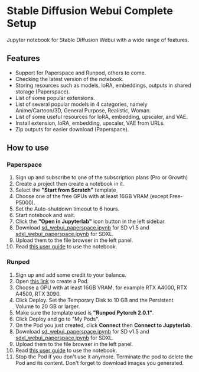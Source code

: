 # Stable Diffusion Webui Complete Setup  
Jupyter notebook for Stable Diffusion Webui with a wide range of features.

## Features  
* Support for Paperspace and Runpod, others to come.
* Checking the latest version of the notebook.
* Storing resources such as models, loRA, embeddings, outputs in shared storage (Paperspace).
* List of some popular extensions.
* List of several popular models in 4 categories, namely Anime/Cartoon/3D, General Purpose, Realistic, Woman.
* List of some useful resources for loRA, embedding, upscaler, and VAE.
* Install extension, loRA, embedding, upscaler, VAE from URLs.
* Zip outputs for easier download (Paperspace).

## How to use
### Paperspace  
1. Sign up and subscribe to one of the subscription plans (Pro or Growth)
2. Create a project then create a notebook in it.
3. Select the **"Start from Scratch"** template
4. Choose one of the free GPUs with at least 16GB VRAM (except Free-P5000).
5. Set the Auto-shutdown timeout to 6 hours.
6. Start notebook and wait.
7. Click the **"Open in Jupyterlab"** icon button in the left sidebar.
8. Download [sd_webui_paperspace.ipynb](https://ffxvs.github.io/sd-webui-complete-setup/paperspace/sd_webui_paperspace.ipynb) for SD v1.5 and [sdxl_webui_paperspace.ipynb](https://ffxvs.github.io/sd-webui-complete-setup/paperspace/sdxl_webui_paperspace.ipynb) for SDXL.
9. Upload them to the file browser in the left panel.
10. Read [this user guide](https://github.com/ffxvs/sd-webui-complete-setup/wiki/Paperspace-Guide) to use the notebook.

### Runpod  
1. Sign up and add some credit to your balance.
2. Open [this link](https://www.runpod.io/console/gpu-browse) to create a Pod.
3. Choose a GPU with at least 16GB VRAM, for example RTX A4000, RTX A4500, RTX 3090.
4. Click Deploy. Set the Temporary Disk to 10 GB and the Persistent Volume to 20 GB or larger.
5. Make sure the template used is **"Runpod Pytorch 2.0.1"**.
6. Click Deploy and go to "My Pods".
7. On the Pod you just created, click **Connect** then **Connect to Jupyterlab**.
9. Download [sd_webui_paperspace.ipynb](https://ffxvs.github.io/sd-webui-complete-setup/runpod/sd_webui_runpod.ipynb) for SD v1.5 and [sdxl_webui_paperspace.ipynb](https://ffxvs.github.io/sd-webui-complete-setup/runpod/sdxl_webui_runpod.ipynb) for SDXL.
10. Upload them to the file browser in the left panel.
11. Read [this user guide](https://github.com/ffxvs/sd-webui-complete-setup/wiki/Runpod-Guide) to use the notebook.
12. Stop the Pod if you don't use it anymore. Terminate the pod to delete the Pod and its content. Don't forget to download images you generated.
